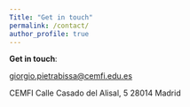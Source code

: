 ```yaml
---
Title: "Get in touch"
permalink: /contact/
author_profile: true
---
```


**Get in touch**:

[giorgio.pietrabissa@cemfi.edu.es](mailto:giorgio.pietrabissa@cemfi.edu.es)

CEMFI
Calle Casado del Alisal, 5
28014 Madrid
